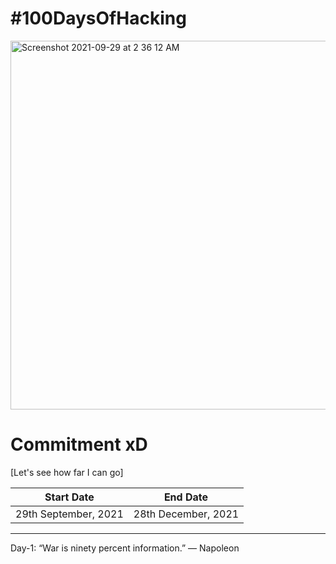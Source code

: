 # #100DaysOfHacking

<img width="590" alt="Screenshot 2021-09-29 at 2 36 12 AM" src="https://user-images.githubusercontent.com/56188454/135165713-184ed135-7024-4353-a436-e4cfeea751c3.png">

# Commitment xD
[Let's see how far I can go]

| Start Date  | End Date    |
| ----------- | ----------- |
| 29th September, 2021 | 28th December, 2021 |

---

Day-1: “War is ninety percent information.” — Napoleon

